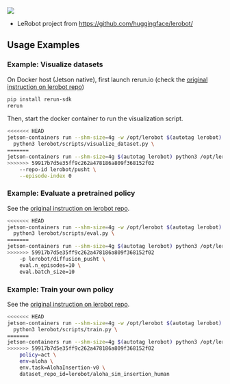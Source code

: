 
<img src="https://github.com/user-attachments/assets/6a8967e1-f9dd-463f-906b-d9fd1f44450f">

* LeRobot project from https://github.com/huggingface/lerobot/

## Usage Examples

### Example: Visualize datasets

On Docker host (Jetson native), first launch rerun.io (check the [original instruction on lerobot repo](https://github.com/huggingface/lerobot/?tab=readme-ov-file#visualize-datasets))

```bash
pip install rerun-sdk
rerun
```

Then, start the docker container to run the visualization script.

```bash
<<<<<<< HEAD
jetson-containers run --shm-size=4g -w /opt/lerobot $(autotag lerobot) \
  python3 lerobot/scripts/visualize_dataset.py \
=======
jetson-containers run --shm-size=4g $(autotag lerobot) python3 /opt/lerobot/lerobot/scripts/visualize_dataset.py \
>>>>>>> 59917b7d5e35ff9c262a478186a809f368152f02
    --repo-id lerobot/pusht \
    --episode-index 0
```

### Example: Evaluate a pretrained policy

See the [original instruction on lerobot repo](https://github.com/huggingface/lerobot/?tab=readme-ov-file#evaluate-a-pretrained-policy).

```bash
<<<<<<< HEAD
jetson-containers run --shm-size=4g -w /opt/lerobot $(autotag lerobot) \
  python3 lerobot/scripts/eval.py \
=======
jetson-containers run --shm-size=4g $(autotag lerobot) python3 /opt/lerobot/lerobot/scripts/eval.py \
>>>>>>> 59917b7d5e35ff9c262a478186a809f368152f02
    -p lerobot/diffusion_pusht \
    eval.n_episodes=10 \
    eval.batch_size=10
```

### Example: Train your own policy

See the [original instruction on lerobot repo](https://github.com/huggingface/lerobot/?tab=readme-ov-file#train-your-own-policy).

```bash
<<<<<<< HEAD
jetson-containers run --shm-size=4g -w /opt/lerobot $(autotag lerobot) \
  python3 lerobot/scripts/train.py \
=======
jetson-containers run --shm-size=4g $(autotag lerobot) python3 /opt/lerobot/lerobot/scripts/train.py \
>>>>>>> 59917b7d5e35ff9c262a478186a809f368152f02
    policy=act \
    env=aloha \
    env.task=AlohaInsertion-v0 \
    dataset_repo_id=lerobot/aloha_sim_insertion_human 
```
